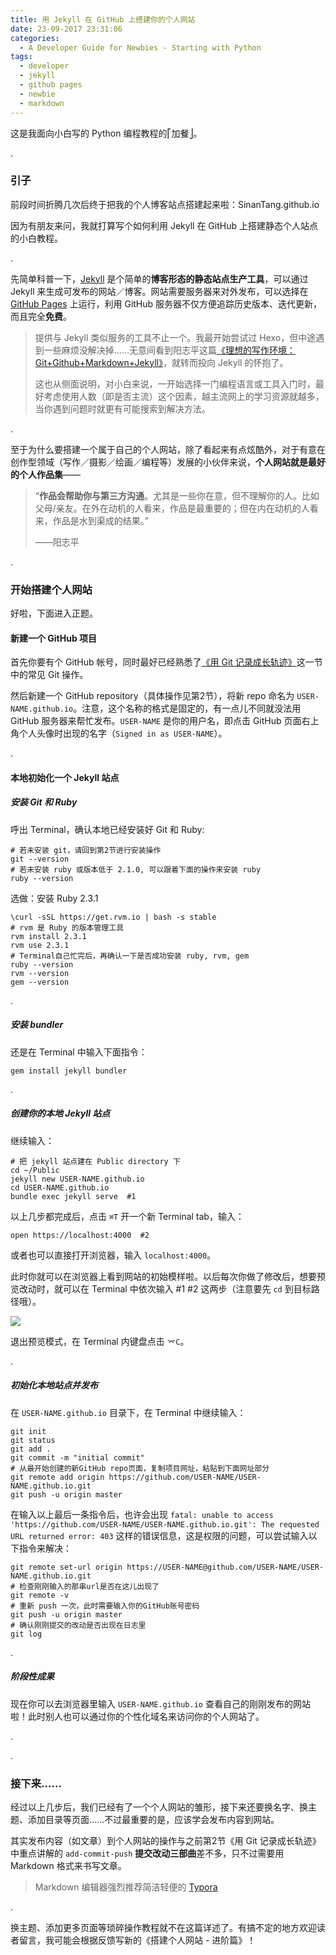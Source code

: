 ```yaml
---
title: 用 Jekyll 在 GitHub 上搭建你的个人网站
date: 23-09-2017 23:31:06
categories: 
  - A Developer Guide for Newbies - Starting with Python 
tags: 
  - developer
  - jekyll
  - github pages
  - newbie
  - markdown
---
```




这是我面向小白写的 Python 编程教程的⎡加餐⎦。

.

### 引子

前段时间折腾几次后终于把我的个人博客站点搭建起来啦：SinanTang.github.io 

因为有朋友来问，我就打算写个如何利用 Jekyll 在 GitHub 上搭建静态个人站点的小白教程。

.

先简单科普一下，[Jekyll](https://jekyllrb.com/) 是个简单的**博客形态的静态站点生产工具**，可以通过 Jekyll 来生成可发布的网站／博客。网站需要服务器来对外发布，可以选择在 [GitHub Pages](https://pages.github.com/) 上运行，利用 GitHub 服务器不仅方便追踪历史版本、迭代更新，而且完全**免费**。

> 提供与 Jekyll 类似服务的工具不止一个。我最开始尝试过 Hexo，但中途遇到一些麻烦没解决掉……无意间看到阳志平这篇[《理想的写作环境：Git+Github+Markdown+Jekyll》](https://www.yangzhiping.com/tech/writing-space.html)，就转而投向 Jekyll 的怀抱了。
>
> 这也从侧面说明，对小白来说，一开始选择一门编程语言或工具入门时，最好考虑使用人数（即是否主流）这个因素，越主流网上的学习资源就越多，当你遇到问题时就更有可能搜索到解决方法。

.

至于为什么要搭建一个属于自己的个人网站，除了看起来有点炫酷外，对于有意在创作型领域（写作／摄影／绘画／编程等）发展的小伙伴来说，**个人网站就是最好的个人作品集**——

> “**作品会帮助你与第三方沟通**。尤其是一些你在意，但不理解你的人。比如父母/亲友。在外在动机的人看来，作品是最重要的；但在内在动机的人看来，作品是水到渠成的结果。”
>
> ——阳志平

.

### 开始搭建个人网站

好啦，下面进入正题。

#### 新建一个 GitHub 项目

首先你要有个 GitHub 帐号，同时最好已经熟悉了[《用 Git 记录成长轨迹》](https://sinantang.github.io/a%20developer%20guide%20for%20newbies%20-%20starting%20with%20python/2017/09/04/use-git-to-track-your-growth/)这一节中的常见 Git 操作。

然后新建一个 GitHub repository（具体操作见第2节），将新 repo 命名为 `USER-NAME.github.io`。注意，这个名称的格式是固定的，有一点儿不同就没法用 GitHub 服务器来帮忙发布。`USER-NAME` 是你的用户名，即点击 GitHub 页面右上角个人头像时出现的名字（`Signed in as USER-NAME`）。

.

#### 本地初始化一个  Jekyll 站点

##### 安装 Git 和 Ruby

呼出 Terminal，确认本地已经安装好 Git 和 Ruby:

```shell
# 若未安装 git，请回到第2节进行安装操作
git --version
# 若未安装 ruby 或版本低于 2.1.0, 可以跟着下面的操作来安装 ruby
ruby --version
```

选做：安装 Ruby 2.3.1

```shell
\curl -sSL https://get.rvm.io | bash -s stable
# rvm 是 Ruby 的版本管理工具
rvm install 2.3.1
rvm use 2.3.1
# Terminal自己忙完后，再确认一下是否成功安装 ruby, rvm, gem
ruby --version
rvm --version
gem --version
```

.

##### 安装 bundler

还是在 Terminal 中输入下面指令：

```shell
gem install jekyll bundler
```

.

##### 创建你的本地 Jekyll 站点

继续输入：

```shell
# 把 jekyll 站点建在 Public directory 下
cd ~/Public
jekyll new USER-NAME.github.io
cd USER-NAME.github.io
bundle exec jekyll serve  #1
```

以上几步都完成后，点击 `⌘T` 开一个新 Terminal tab，输入：

```shell
open https://localhost:4000  #2
```

或者也可以直接打开浏览器，输入 `localhost:4000`。

此时你就可以在浏览器上看到网站的初始模样啦。以后每次你做了修改后，想要预览改动时，就可以在  Terminal 中依次输入 #1 #2 这两步（注意要先 `cd` 到目标路径哦）。

![](http://upload-images.jianshu.io/upload_images/4719384-6afd9acaa5e89ea1?imageMogr2/auto-orient/strip%7CimageView2/2/w/1240)

退出预览模式，在 Terminal 内键盘点击 `⌤C`。

.

##### 初始化本地站点并发布

在 `USER-NAME.github.io` 目录下，在 Terminal 中继续输入：

```Shell
git init
git status
git add . 
git commit -m "initial commit"
# 从最开始创建的新GitHub repo页面，复制项目网址，粘贴到下面网址部分
git remote add origin https://github.com/USER-NAME/USER-NAME.github.io.git 
git push -u origin master
```

在输入以上最后一条指令后，也许会出现 `fatal: unable to access 'https://github.com/USER-NAME/USER-NAME.github.io.git': The requested URL returned error: 403` 这样的错误信息，这是权限的问题，可以尝试输入以下指令来解决：

```shell
git remote set-url origin https://USER-NAME@github.com/USER-NAME/USER-NAME.github.io.git
# 检查刚刚输入的那串url是否在这儿出现了
git remote -v
# 重新 push 一次，此时需要输入你的GitHub账号密码
git push -u origin master
# 确认刚刚提交的改动是否出现在日志里
git log
```

.

##### 阶段性成果

现在你可以去浏览器里输入 `USER-NAME.github.io` 查看自己的刚刚发布的网站啦！此时别人也可以通过你的个性化域名来访问你的个人网站了。

.

.

### 接下来……

经过以上几步后，我们已经有了一个个人网站的雏形，接下来还要换名字、换主题、添加目录等页面……不过最重要的是，应该学会发布内容到网站。

其实发布内容（如文章）到个人网站的操作与之前第2节《用 Git 记录成长轨迹》中重点讲解的 `add-commit-push` **提交改动三部曲**差不多，只不过需要用 Markdown 格式来书写文章。

> Markdown 编辑器强烈推荐简洁轻便的 [Typora](https://typora.io/) 

.

换主题、添加更多页面等琐碎操作教程就不在这篇详述了。有搞不定的地方欢迎读者留言，我可能会根据反馈写新的《搭建个人网站 - 进阶篇》！